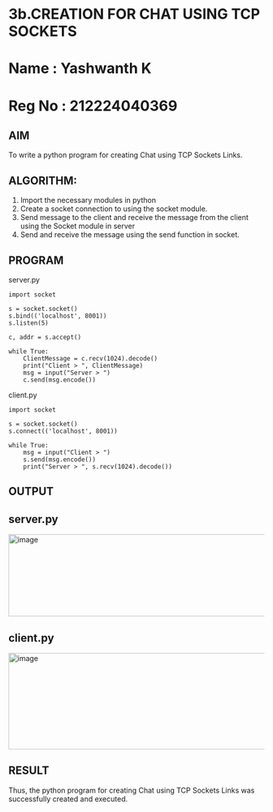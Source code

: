 # 3b.CREATION FOR CHAT USING TCP SOCKETS

# Name : Yashwanth K

# Reg No : 212224040369

## AIM
To write a python program for creating Chat using TCP Sockets Links.
## ALGORITHM:
1. Import the necessary modules in python
2. Create a socket connection to using the socket module.
3. Send message to the client and receive the message from the client using the Socket module in
 server
4. Send and receive the message using the send function in socket.
## PROGRAM

server.py

```
import socket

s = socket.socket()
s.bind(('localhost', 8001))
s.listen(5)

c, addr = s.accept()

while True:
    ClientMessage = c.recv(1024).decode()
    print("Client > ", ClientMessage)
    msg = input("Server > ")
    c.send(msg.encode())
```

client.py

```
import socket

s = socket.socket()
s.connect(('localhost', 8001))

while True:
    msg = input("Client > ")
    s.send(msg.encode())
    print("Server > ", s.recv(1024).decode())
```
## OUTPUT

## server.py

<img width="1063" height="162" alt="image" src="https://github.com/user-attachments/assets/cd294a2e-9b4d-4a65-bc1d-4becc8792f56" />

## client.py

<img width="1064" height="190" alt="image" src="https://github.com/user-attachments/assets/90ea0dde-e433-454d-a11e-0d16990c2378" />

## RESULT
Thus, the python program for creating Chat using TCP Sockets Links was successfully 
created and executed.
